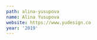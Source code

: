 ```yaml
---
path: alina-yusupova
name: Alina Yusupova
website: https://www.yudesign.co
year: '2019'
---
```


